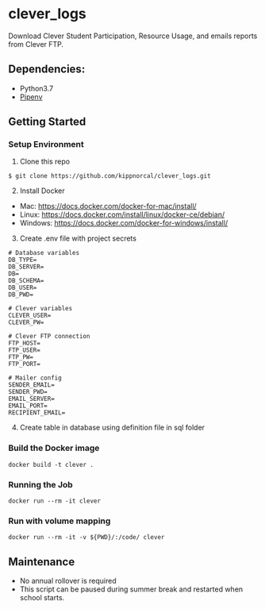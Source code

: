 # clever_logs
Download Clever Student Participation, Resource Usage, and emails reports from Clever FTP.


## Dependencies:

* Python3.7
* [Pipenv](https://pipenv.readthedocs.io/en/latest/)

## Getting Started

### Setup Environment

1. Clone this repo

```
$ git clone https://github.com/kippnorcal/clever_logs.git
```

2. Install Docker
* Mac: https://docs.docker.com/docker-for-mac/install/
* Linux: https://docs.docker.com/install/linux/docker-ce/debian/
* Windows: https://docs.docker.com/docker-for-windows/install/

3. Create .env file with project secrets

```
# Database variables
DB_TYPE=
DB_SERVER=
DB=
DB_SCHEMA=
DB_USER=
DB_PWD=

# Clever variables
CLEVER_USER=
CLEVER_PW=

# Clever FTP connection
FTP_HOST=
FTP_USER=
FTP_PW=
FTP_PORT=

# Mailer config
SENDER_EMAIL=
SENDER_PWD=
EMAIL_SERVER=
EMAIL_PORT=
RECIPIENT_EMAIL=
```

4. Create table in database using definition file in sql folder

### Build the Docker image
```
docker build -t clever .
```

### Running the Job
```
docker run --rm -it clever
```

### Run with volume mapping
```
docker run --rm -it -v ${PWD}/:/code/ clever
```

## Maintenance

* No annual rollover is required
* This script can be paused during summer break and restarted when school starts.
